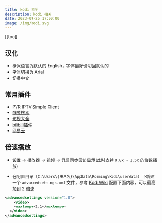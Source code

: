 ```yaml
---
title: kodi 相关
description: kodi 相关
date: 2023-09-25 17:00:00
image: /img/kodi.svg
---
```


[[toc]]


## 汉化

- 确保语言为默认的 English，字体最好也切回默认的
- 字体切换为 Arial
- 切换中文

## 常用插件

- PVR IPTV Simple Client
- [哆啦搜索](/resources/plugin.video.duolasousuo-1.6.0.zip)
- [影视大全](/resources/plugin.video.ysdqg.zip)
- [bilibili插件](/resources/plugin.video.bili-master.zip)
- [网易云](/resources/resources/plugin.audio.music163-1.5.11-python3.zip)

## 倍速播放

- 设置 -> 播放器 -> 视频 -> 开启同步回访显示(此时支持 `0.8x - 1.5x` 的倍数播放)

- 在配置目录（`C:\Users\{用户名}\AppData\Roaming\Kodi\userdata`）下新建一个 `advancedsettings.xml` 文件，参考 [Kodi Wiki](https://kodi.wiki/view/Advancedsettings.xml#Audio.2Fvideo_playback_settings) 配置下面内容，可以最高加到 2 倍速

```xml
<advancedsettings version="1.0">
	<video>
    <maxtempo>2.1</maxtempo>
  </video>
</advancedsettings>
```
